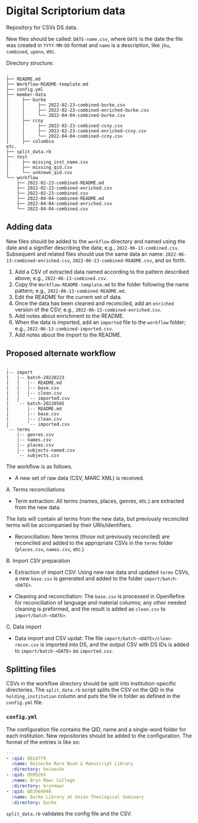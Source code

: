 # Digital Scriptorium data

Repository for CSVs DS data.

New files should be called: `DATE-name.csv`, where `DATE` is the date the file was created in `YYYY-MM-DD` format and `name` is a description, like `jhu`, `combined`, `upenn`, etc.

Directory structure:

```text
.
├── README.md
├── Workflow-README-template.md
├── config.yml
├── member-data
│     ├── burke
│     │     ├── 2022-02-23-combined-burke.csv
│     │     ├── 2022-02-23-combined-enriched-burke.csv
│     │     └── 2022-04-04-combined-burke.csv
│     ├── ccny
│     │     ├── 2022-02-23-combined-ccny.csv
│     │     ├── 2022-02-23-combined-enriched-ccny.csv
│     │     └── 2022-04-04-combined-ccny.csv
│     ├── columbia
etc.
├── split_data.rb
├── test
│     ├── missing_inst_name.csv
│     ├── missing_qid.csv
│     └── unknown_qid.csv
└── workflow
    ├── 2022-02-23-combined-README.md
    ├── 2022-02-23-combined-enriched.csv
    ├── 2022-02-23-combined.csv
    ├── 2022-04-04-combined-README.md
    ├── 2022-04-04-combined-enriched.csv
    └── 2022-04-04-combined.csv

  ```

## Adding data

New files should be added to the `workflow` directory and named using the date
and a signifier describing the data; e.g., `2022-06-13-combined.csv`. Subsequent
and related files should use the same data an name:
`2022-06-13-combined-enriched.csv`, `2022-06-13-combined-README.csv`, and so
forth.

1. Add a CSV of extracted data named according to the pattern described above;
   e.g., `2022-06-13-combined.csv`.
2. Copy the `Workflow-README-template.md` to the folder following the name
   pattern; e.g., `2022-06-13-combined-README.md`.
3. Edit the README for the current set of data.
4. Once the data has been cleaned and reconciled, add an `enriched` version of
   the CSV; e.g., `2022-06-13-combined-enriched.csv`.
5. Add notes about enrichment to the README.
6. When the data is imported, add an `imported` file to the `workflow` folder;
   e.g., `2022-06-13-combined-imported.csv`.
7. Add notes about the import to the README.

## Proposed alternate workflow

```
.
|-- import
|   |-- batch-20220223
|   |   |-- README.md
|   |   |-- base.csv
|   |   |-- clean.csv
|   |   `-- imported.csv
|   `-- batch-20220505
|       |-- README.md
|       |-- base.csv
|       |-- clean.csv
|       `-- imported.csv
`-- terms
    |-- genres.csv
    |-- names.csv
    |-- places.csv
    |-- subjects-named.csv
    `-- subjects.csv
```

The workflow is as follows.

- A new set of raw data (CSV, MARC XML) is received.

A. Terms reconciliations

- Term extraction: All terms (names, places, genres, etc.) are extracted from
  the new data.

The lists will contain all terms from the new data, but previously reconciled
terms will be accompanied by their URIs/identifiers.

- Reconciliation: New terms (those not previously reconciled) are reconciled
  and added to the appropriate CSVs in the `terms` folder (`places.csv`,
  `names.csv`, etc.)

B. Import CSV preparation

- Extraction of import CSV: Using new raw data and updated `terms` CSVs, a new
  `base.csv` is generated and added to the folder `import/batch-<DATE>`.

- Cleaning and reconciliation: The `base.csv` is processed in OpenRefine for
  reconciliation of language and material columns; any other needed cleaning is
  preformed, and the result is added as `clean.csv` to
  `import/batch-<DATE>`.

C. Data import

- Data import and CSV updat: The file `import/batch-<DATE>/clean-recon.csv` is
  imported into DS, and the output CSV with DS IDs is added to
  `import/batch-<DATE>` as `imported.csv`.

## Splitting files

CSVs in the workflow directory should be split into institution-specific
directories. The `split_data.rb` script splits the CSV on the QID in the
`holding_institution` column and puts the file in folder as defined in the
`config.yml` file.

### `config.yml`

The configuration file contains the QID, name and a single-word folder for each
institution. New repositories should be added to the configuration. The format
of the entries is like so:

```yaml
---
- :qid: Q814779
  :name: Beinecke Rare Book & Manuscript Library
  :directory: beinecke
- :qid: Q995265
  :name: Bryn Mawr College
  :directory: brynmawr
- :qid: Q63969940
  :name: Burke Library at Union Theological Seminary
  :directory: burke
```

`split_data.rb` validates the config file and the CSV.
